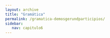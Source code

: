 ```yaml
---
layout: archive
title: "Gramática"
permalink: /gramatica-demosgerundparticipios/
sidebar:
   nav: capitulo6
---
```

